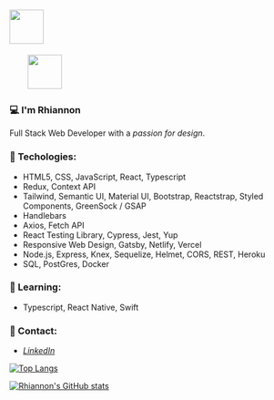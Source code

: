 <!-- ## Welcome!  -->

<h1> <img src="https://media.giphy.com/media/ymwg2hvAKuuuiDN1x3/giphy.gif" width="60">  </h1> 
<!-- <img align='right' src="https://media.giphy.com/media/v0dGnTDFgEr68myH0C/giphy.gif" width="230"> -->

<!-- <img src="https://media.giphy.com/media/du3J3cXyzhj75IOgvA/giphy.gif" width="120">  -->
<div>
  &nbsp;&nbsp;&nbsp;&nbsp;&nbsp;&nbsp;&nbsp;
  <img src="https://media.giphy.com/media/l1sYeVKi65h9AblTjx/giphy.gif" width="60"> 
</div>


### 💻 I'm Rhiannon
  Full Stack Web Developer with a *passion for design*.<br/>
### 🌴 Techologies: 
  - HTML5, CSS, JavaScript, React, Typescript
  - Redux, Context API
  - Tailwind, Semantic UI, Material UI, Bootstrap, Reactstrap, Styled Components, GreenSock / GSAP
  - Handlebars
  - Axios, Fetch API
  - React Testing Library, Cypress, Jest, Yup
  - Responsive Web Design, Gatsby, Netlify, Vercel
  - Node.js, Express, Knex, Sequelize, Helmet, CORS, REST, Heroku
  - SQL, PostGres, Docker

### 🌺 Learning:
  - Typescript, React Native, Swift

### 🥥 Contact:
  - *[LinkedIn](https://www.linkedin.com/in/rhiannon-stanford-35144973/)*



[![Top Langs](https://github-readme-stats.vercel.app/api/top-langs/?username=Qirhi&layout=compact)](https://github.com/anuraghazra/github-readme-stats)
 
[![Rhiannon's GitHub stats](https://github-readme-stats.vercel.app/api?username=qirhi&count_private=true&show_icons=true&theme=buefy&hide_rank=false)](https://github.com/anuraghazra/github-readme-stats)



<!--    <img src="iphone.png"
   alt="iphone"
   width="500" /> -->


<!--
**Qirhi/Qirhi** is a ✨ _special_ ✨ repository because its `README.md` (this file) appears on your GitHub profile.

Here are some ideas to get you started:

- 🔭 I’m currently working on ...
- 🌱 I’m currently learning ...
- 👯 I’m looking to collaborate on ...
- 🤔 I’m looking for help with ...
- 💬 Ask me about ...
- 📫 How to reach me: ...
- 😄 Pronouns: ...
- ⚡ Fun fact: ...
-->
